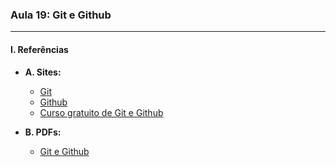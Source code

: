 ### **Aula 19: Git e Github**

---

#### **I. Referências**

- **A. Sites:**
  - [Git](https://git-scm.com/)
  - [Github](https://github.com)
  - [Curso gratuito de Git e Github](https://www.cursoemvideo.com/curso/curso-de-git-e-github/)

- **B. PDFs:**
    - [Git e Github](../referencias/curso-html-css-gustavo-guanabara/aulas-pdf/18%20-%20Aprendendo%20Git%20e%20GitHub.pdf)


